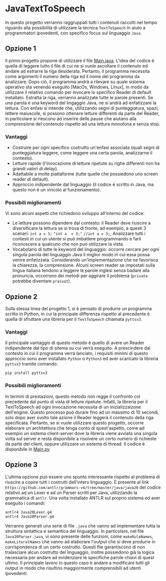 # JavaTextToSpeech
In questo progetto verranno raggruppati tutti i contenuti raccolti nel tempo riguardo alla possibilità di utilizzare la tecnica `TextToSpeech` in aiuto a programmatori ipovedenti,
con specifico focus sul linguaggio `Java`.

## Opzione 1 
Il primo progetto propone di utilizzare il file [Main.java](/Project1/Main.java). L'idea del codice è quella di leggere tutto il file di cui ne si vuole ascoltare il contenuto ed andare ad estrarre la riga desiderata. Pertanto, il programma necessita come argomenti il numero della riga ed il nome del programma da analizzare. 
Dopo ciò, il programma andrà a rilevare su quale sistema operativo sta venendo eseguito [MacOs, Windows, Linux], in modo da utilizzare il relativo comando per invocare lo specifico Reader di default installato. 
Estratta la riga, verranno analizzate tutte le parole presenti. Se una parola è una keyword del lingaggio Java, ne si andrà ad enfatizzare la lettura. 
Con enfasi si intende che, utilizzando segni di punteggiatura, spazi, lettere maiuscole, si possono ottenere letture differenti da parte del Reader, in particolare si riescono ad inserire delle pause che aiutano alla comprensione del contenuto rispetto ad una lettura monotona e senza stop. 

### Vantaggi
  -  Costruire per ogni specifico costrutto un'enfasi associata (quali segni di punteggiatura leggere, come leggere una certa parola, analizzarne il contesto).
  -  Letture rapide (l'invocazione di letture ripetute su righe differenti non ha grandi valori di delay).
  -  Adattabile a molte piattaforme (tutte quelle che possiedono uno screen reader di default).
  -  Approccio indipendente dal linguaggio (il codice è scritto in Java, ma questo non è un vincolo al funzionamento). 

### Possibili miglioramenti 
Vi sono alcuni aspetti che richiedono sviluppo all'interno del codice: 
  - Le letture possono dipendere dal contesto: il Reader deve riuscire a diversificare la lettura se si trova di fronte, ad esempio, a questi 3 scenari: `int a = 3;` `"int a  = 3;"` `//int a = 3;`; Analizzare tutti i contesti in cui un utente si può imbattere programmando e farli riconoscere a qualcuno che non può utilizzare la vista.
  - Vocabolario di tutte le keyword del linguaggio: occorre cercare per ogni singola parola del linguaggio Java il miglior modo in cui essa possa venire enfatizzata. Considerando un'implementazione che ne favorisca la chiarezza, la comprensione. Alcuni screen reader se impostati sulla lingua italiana tendono a leggere le parole inglesi senza badare alla pronuncia, occorrono dei metodi per aggirare il problema (`private` potrebbe diventare `praivat`).


## Opzione 2
Sulla stessa linea del progetto 1, si è pensato di produrre un programma scritto in Python, in cui la principale differenza rispetto al precedente è quella di sfruttare una libreria per il `TextToSpeech` chiamata `pyttsx3`. 

### Vantaggi 
Il principale vantaggio di questo metodo è quello di avere un Reader indipendente dal tipo di sitema su cui verrà eseguito. A prescindere dal contesto in cui il programma verrà lanciato, i requisiti minimi di questo approccio sono aver installato `Python` o `Python3` ed aver scaricato la libreria `pyttsx3` tramite comando: 
```
pip install pyttsx3
```

### Possibili miglioramenti 
In termini di prestazioni, questo metodo non regge il confronto col precedente dal punto di vista di letture ripetute. 
Infatti, la libreria per il TextToSpeech ad ogni invocazione necessita di un inizializzaizone dell'engine. Questo processo può durare fino ad un massimo di 10 secondi, solo dopo aver svolto tale azione il Reader leggerà il contenuto della riga specificata. 
Pertanto, se si vuole utilizzare questo progetto, occorre elaborare un architettura che tenga conto di quest'aspetto, come ad esempio un sistema client-server dove la libreria viene avviata una singola volta sul server e resta disponibile a risolvere un certo numero di richieste da parte del client, oppure utilizzare un sistema di thread. 
Il codice è disponibile in [Main.py](/Project2/Main.py)

## Opzione 3
L'ultima opzione può essere uno spunto interessante rispetto al problema di riuscire a copire tutti i costrutti dell'intero linguaggio. 
É presente al link `https://github.com/antlr/grammars-v4/tree/master/java/java20` del codice relativo ad un Lexer e ad un Parser scritti per Java, utilizzando la grammatica di `antlr`. Una volta installato ANTLR sul proprio sistema ed aver eseguito i comandi: 
```
antlr4 Java20Lexer.g4
antlr4 Java20Parser.g4
```
Verranno generati una serie di file `.java` che vanno ad implementare tutta la struttura sintattica e semantica del linguaggio. 
In particolare, nel file `Java20Parser.java`, vi sono presente delle funzioni, come `makeRuleNames`, `makeLiteralNames` che vanno ad elaborare l'output che si deve produrre in corrispondenza di un certo costrutto. 
Questi file garantiscono di non tralasciare alcun costrutto del linguaggio, inoltre possiedono già la logica necessaria per andare ad evidenziare le specifiche parole chiavi di quest ultimo. Il principale lavoro in questo caso è andare a modificare tutti gli output in modo che risultino maggiormente comprensibili ad utenti ipovedenti.





